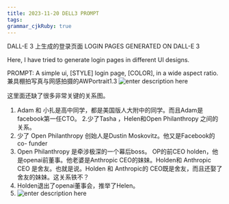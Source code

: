 ```yaml
---
title: 2023-11-20 DELL3 PROMPT
tags: 
grammar_cjkRuby: true
---
```


DALL-E 3 上生成的登录页面
LOGIN PAGES GENERATED ON DALL-E 3

Here, I have tried to generate login pages in different UI designs.

PROMPT: A simple ui, [STYLE] login page, [COLOR], in a wide aspect
ratio.兼具棚拍写真与网感拍摄的AWPortrait1.3
![enter description here](https://i.imgur.com/fCkUlEd.png)


这里面还缺了很多非常关键的关系图。
1. Adam 和 小扎是高中同学，都是美国版人大附中的同学。而且Adam是facebook第一任CTO。
2.少了Tasha ，Helen和Open Philanthropy 之间的关系。
3. 少了 Open Philanthropy 创始人是Dustin Moskovitz。他又是Facebook的 co- funder
4. Open Philanthropy 是牵涉极深的一个幕后boss。 OP的前CEO holden，他是openai前董事。他老婆是Anthropic CEO的妹妹。Holden和 Anthropic CEO 是舍友。也就是说。Holden 和 Anthropic的 CEO既是舍友，而且还娶了舍友的妹妹。这关系铁不？
5. Holden退出了openai董事会，推举了Helen。
6. ![enter description here](https://i.imgur.com/ghTGXnF.png)
